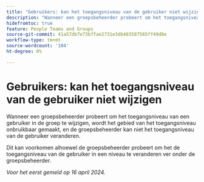 ```yaml
---
title: "Gebruikers: kan het toegangsniveau van de gebruiker niet wijzigen"
description: "Wanneer een groepsbeheerder probeert om het toegangsniveau van een gebruiker in de groep te wijzigen, wordt het gebied van het toegangsniveau onbruikbaar gemaakt, en de groepsbeheerder kan niet het toegangsniveau van de gebruiker veranderen."
hidefromtoc: true
feature: People Teams and Groups
source-git-commit: 41a57db7e73bffae2731e3db403587565ff49d8e
workflow-type: tm+mt
source-wordcount: '104'
ht-degree: 0%

---
```



# Gebruikers: kan het toegangsniveau van de gebruiker niet wijzigen

Wanneer een groepsbeheerder probeert om het toegangsniveau van een gebruiker in de groep te wijzigen, wordt het gebied van het toegangsniveau onbruikbaar gemaakt, en de groepsbeheerder kan niet het toegangsniveau van de gebruiker veranderen.

Dit kan voorkomen alhoewel de groepsbeheerder probeert om het de toegangsniveau van de gebruiker in een niveau te veranderen ver onder de groepsbeheerder.

_Voor het eerst gemeld op 16 april 2024._

